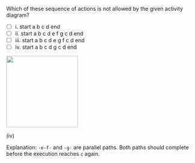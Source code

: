 <panel header=":lock::key: Which sequences are not allowed?">
<question>

Which of these sequence of actions is not allowed by the given activity diagram?

- [ ] i. start a b c d end
- [ ] ii. start a b c d e f g c d end
- [ ] iii. start a b c d e  g f c d end
- [ ] iv. start a b c d g c d end

<img src="{{baseUrl}}/modeling/modelingBehaviors/activityDiagrams/images/sequence.png" height="190" />
<p/>

<div slot="answer">

(iv)

Explanation: `-e-f-` and `-g-` are parallel paths. Both paths should complete before the execution reaches `c` again.

</div>
</question>
</panel>
